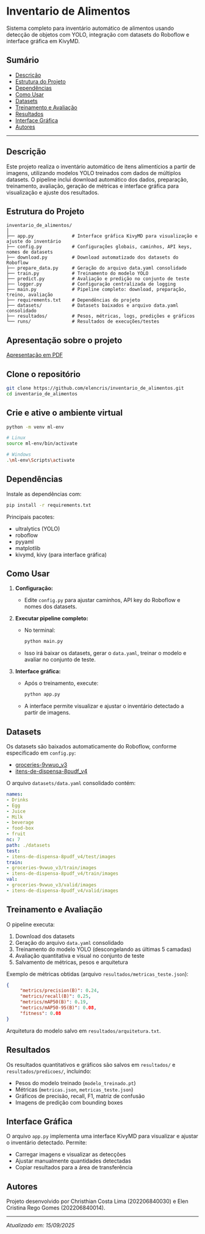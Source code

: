 ﻿
# Inventario de Alimentos

Sistema completo para inventário automático de alimentos usando detecção de objetos com YOLO, integração com datasets do Roboflow e interface gráfica em KivyMD.

## Sumário
- [Descrição](#descrição)
- [Estrutura do Projeto](#estrutura-do-projeto)
- [Dependências](#dependências)
- [Como Usar](#como-usar)
- [Datasets](#datasets)
- [Treinamento e Avaliação](#treinamento-e-avaliação)
- [Resultados](#resultados)
- [Interface Gráfica](#interface-gráfica)
- [Autores](#autores)

---

## Descrição
Este projeto realiza o inventário automático de itens alimentícios a partir de imagens, utilizando modelos YOLO treinados com dados de múltiplos datasets. O pipeline inclui download automático dos dados, preparação, treinamento, avaliação, geração de métricas e interface gráfica para visualização e ajuste dos resultados.

## Estrutura do Projeto

```
inventario_de_alimentos/
│
├── app.py              # Interface gráfica KivyMD para visualização e ajuste do inventário
├── config.py           # Configurações globais, caminhos, API keys, nomes de datasets
├── download.py         # Download automatizado dos datasets do Roboflow
├── prepare_data.py     # Geração do arquivo data.yaml consolidado
├── train.py            # Treinamento do modelo YOLO
├── predict.py          # Avaliação e predição no conjunto de teste
├── logger.py           # Configuração centralizada de logging
├── main.py             # Pipeline completo: download, preparação, treino, avaliação
├── requirements.txt    # Dependências do projeto
├── datasets/           # Datasets baixados e arquivo data.yaml consolidado
├── resultados/         # Pesos, métricas, logs, predições e gráficos
└── runs/               # Resultados de execuções/testes
```

## Apresentação sobre o projeto

[Apresentação em PDF](https://drive.google.com/file/d/1bHjLoTAZN6plcOSWAXALusHv1ps2Cmp_/view?usp=sharing)

## Clone o repositório

```bash
git clone https://github.com/elencris/inventario_de_alimentos.git
cd inventario_de_alimentos
```

## Crie e ative o ambiente virtual

```bash
python -m venv ml-env

# Linux
source ml-env/bin/activate

# Windows
.\ml-env\Scripts\activate
```

## Dependências
Instale as dependências com:

```bash
pip install -r requirements.txt
```

Principais pacotes:
- ultralytics (YOLO)
- roboflow
- pyyaml
- matplotlib
- kivymd, kivy (para interface gráfica)

## Como Usar

1. **Configuração:**
	- Edite `config.py` para ajustar caminhos, API key do Roboflow e nomes dos datasets.

2. **Executar pipeline completo:**
	- No terminal:
	  ```bash
	  python main.py
	  ```
	- Isso irá baixar os datasets, gerar o `data.yaml`, treinar o modelo e avaliar no conjunto de teste.

3. **Interface gráfica:**
	- Após o treinamento, execute:
	  ```bash
	  python app.py
	  ```
	- A interface permite visualizar e ajustar o inventário detectado a partir de imagens.

## Datasets

Os datasets são baixados automaticamente do Roboflow, conforme especificado em `config.py`:

- [groceries-9vwuo_v3](https://universe.roboflow.com/identvintern/groceries-9vwuo)
- [itens-de-dispensa-8pudf_v4](https://app.roboflow.com/ic-rfkuy/itens-de-dispensa-8pudf/4)

O arquivo `datasets/data.yaml` consolidado contém:

```yaml
names:
- Drinks
- Egg
- Juice
- Milk
- beverage
- food-box
- fruit
nc: 7
path: ./datasets
test:
- itens-de-dispensa-8pudf_v4/test/images
train:
- groceries-9vwuo_v3/train/images
- itens-de-dispensa-8pudf_v4/train/images
val:
- groceries-9vwuo_v3/valid/images
- itens-de-dispensa-8pudf_v4/valid/images
```

## Treinamento e Avaliação

O pipeline executa:
1. Download dos datasets
2. Geração do arquivo `data.yaml` consolidado
3. Treinamento do modelo YOLO (descongelando as últimas 5 camadas)
4. Avaliação quantitativa e visual no conjunto de teste
5. Salvamento de métricas, pesos e arquitetura

Exemplo de métricas obtidas (arquivo `resultados/metricas_teste.json`):

```json
{
	 "metrics/precision(B)": 0.24,
	 "metrics/recall(B)": 0.25,
	 "metrics/mAP50(B)": 0.19,
	 "metrics/mAP50-95(B)": 0.08,
	 "fitness": 0.08
}
```

Arquitetura do modelo salvo em `resultados/arquitetura.txt`.

## Resultados

Os resultados quantitativos e gráficos são salvos em `resultados/` e `resultados/predicoes/`, incluindo:
- Pesos do modelo treinado (`modelo_treinado.pt`)
- Métricas (`metricas.json`, `metricas_teste.json`)
- Gráficos de precisão, recall, F1, matriz de confusão
- Imagens de predição com bounding boxes

## Interface Gráfica

O arquivo `app.py` implementa uma interface KivyMD para visualizar e ajustar o inventário detectado. Permite:
- Carregar imagens e visualizar as detecções
- Ajustar manualmente quantidades detectadas
- Copiar resultados para a área de transferência

## Autores

Projeto desenvolvido por Christhian Costa Lima (202206840030) e Elen Cristina Rego Gomes (202206840014).

---
*Atualizado em: 15/09/2025*






